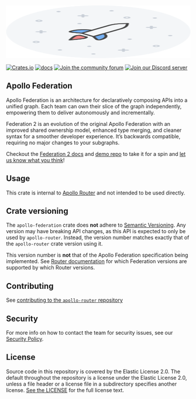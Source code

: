 <img src="https://raw.githubusercontent.com/apollographql/space-kit/main/src/illustrations/svgs/rocket1.svg" width="100%" height="144">

[![Crates.io](https://img.shields.io/crates/v/apollo-federation.svg?style=flat-square)](https://crates.io/crates/apollo-federation)
[![docs](https://img.shields.io/static/v1?label=docs&message=apollo-federation&color=blue&style=flat-square)](https://docs.rs/apollo-federation/)
[![Join the community forum](https://img.shields.io/badge/join%20the%20community-forum-blueviolet)](https://community.apollographql.com)
[![Join our Discord server](https://img.shields.io/discord/1022972389463687228.svg?color=7389D8&labelColor=6A7EC2&logo=discord&logoColor=ffffff&style=flat-square)](https://discord.gg/graphos)

Apollo Federation
-----------------
Apollo Federation is an architecture for declaratively composing APIs into a unified graph. Each team can own their slice of the graph independently, empowering them to deliver autonomously and incrementally.

Federation 2 is an evolution of the original Apollo Federation with an improved shared ownership model, enhanced type merging, and cleaner syntax for a smoother developer experience. It’s backwards compatible, requiring no major changes to your subgraphs.

Checkout the [Federation 2 docs](https://www.apollographql.com/docs/federation) and [demo repo](https://github.com/apollographql/supergraph-demo-fed2) to take it for a spin and [let us know what you think](https://community.apollographql.com/t/announcing-apollo-federation-2/1821)!

## Usage

This crate is internal to [Apollo Router](https://www.apollographql.com/docs/router/)
and not intended to be used directly.

## Crate versioning

The  `apollo-federation` crate does **not** adhere to [Semantic Versioning](https://semver.org/).
Any version may have breaking API changes, as this API is expected to only be used by `apollo-router`.
Instead, the version number matches exactly that of the `apollo-router` crate version using it.

This version number is **not** that of the Apollo Federation specification being implemented.
See [Router documentation](https://www.apollographql.com/docs/router/federation-version-support/)
for which Federation versions are supported by which Router versions.

## Contributing

See [contributing to the `apollo-router` repository](https://github.com/apollographql/router/blob/dev/CONTRIBUTING.md)

## Security

For more info on how to contact the team for security issues, see our [Security Policy](https://github.com/apollographql/federation-next/security/policy).

## License

Source code in this repository is covered by the Elastic License 2.0. The default throughout the repository is a license under the Elastic License 2.0, unless a file header or a license file in a subdirectory specifies another license. [See the LICENSE](./LICENSE) for the full license text.
